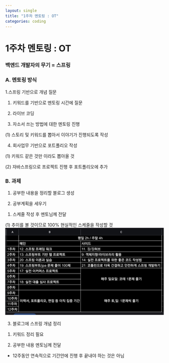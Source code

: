 ```yaml
---
layout: single
title: "1주차 멘토링 : OT"
categories: coding
---
```


# 1주차 멘토링 : OT

### 백엔드 개발자의 무기 = 스프링

### A. 멘토링 방식

1.스프링 기반으로 개념 질문

1) 키워드를 기반으로 멘토링 시간에 질문

2) 라이브 코딩

3) 자소서 쓰는 방법에 대한 멘토링 진행

(1) 스토리 및 키워드를 뽑아서 이야기가 진행되도록 작성

4) 회사업무 기반으로 포트폴리오 작성

(1) 키워드 같은 것만 이라도 뽑아올 것

(2) 자바스프링으로 프로젝트 진행 후 포트폴리오에 추가

### B. 과제

1. 공부한 내용을 정리할 블로그 생성

2. 공부계획을 세우기

1) 스케줄 작성 후 멘토님께 전달

(1) 추이를 볼 것이므로 100% 현실적인 스케줄을 작성할 것
![alt](../assets/images/1000026803.jpg)

3. 블로그에 스프링 개념 정리

1) 키워드 정리 필요

2) 공부한 내용 멘토님께 전달

- 12주동안 연속적으로 기간안에 진행 후 끝내야 하는 것은 아님